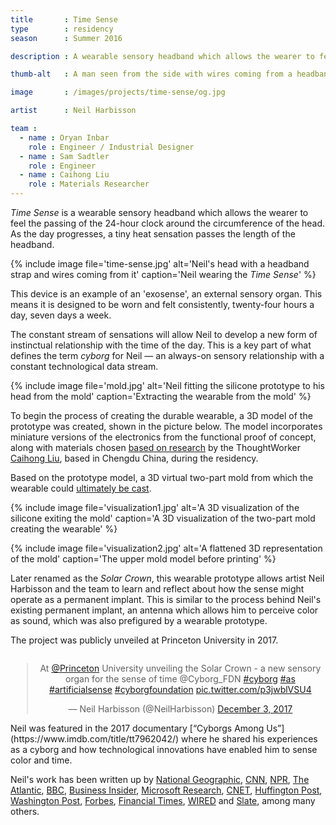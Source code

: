 ```yaml
---
title       : Time Sense
type        : residency
season      : Summer 2016

description : A wearable sensory headband which allows the wearer to feel the passing of the 24-hour clock around the circumference of the head.

thumb-alt   : A man seen from the side with wires coming from a headband he is wearing

image       : /images/projects/time-sense/og.jpg

artist      : Neil Harbisson

team :
  - name : Oryan Inbar
    role : Engineer / Industrial Designer
  - name : Sam Sadtler
    role : Engineer
  - name : Caihong Liu
    role : Materials Researcher
---
```


*Time Sense* is a wearable sensory headband which allows the wearer to feel the passing of the 24-hour clock around the circumference of the head. As the day progresses, a tiny heat sensation passes the length of the headband.

{% include image file='time-sense.jpg'
   alt='Neil\'s head with a headband strap and wires coming from it'
   caption='Neil wearing the *Time Sense*' %}

This device is an example of an 'exosense', an external sensory organ. This means it is designed to be worn and felt consistently, twenty-four hours a day, seven days a week.

The constant stream of sensations will allow Neil to develop a new form of instinctual relationship with the time of the day. This is a key part of what defines the term _cyborg_ for Neil &mdash; an always-on sensory relationship with a constant technological data stream.

{% include image file='mold.jpg'
   alt='Neil fitting the silicone prototype to his head from the mold'
   caption='Extracting the wearable from the mold' %}

To begin the process of creating the durable wearable, a 3D model of the prototype was created, shown in the picture below. The model incorporates miniature versions of the electronics from the functional proof of concept, along with materials chosen [based on research](/blog/cyborg-senses-weaving-materials/) by the ThoughtWorker [Caihong Liu](/bio/caihong-liu/), based in Chengdu China, during the residency.

Based on the prototype model, a 3D virtual two-part mold from which the wearable could [ultimately be cast](/blog/industrial-design-time-sense-prototype/).

{% include image file='visualization1.jpg'
   alt='A 3D visualization of the silicone exiting the mold'
   caption='A 3D visualization of the two-part mold creating the wearable' %}

{% include image file='visualization2.jpg'
   alt='A flattened 3D representation of the mold'
   caption='The upper mold model before printing' %}

Later renamed as the *Solar Crown*, this wearable prototype allows artist Neil Harbisson and the team to learn and reflect about how the sense might operate as a permanent implant. This is similar to the process behind Neil's existing permanent implant, an antenna which allows him to perceive color as sound, which was also prefigured by a wearable prototype.

The project was publicly unveiled at Princeton University in 2017.

<div style="width: 100%; text-align: center;">
<div style="width: 500px; display: inline-block;">
<blockquote class="twitter-tweet"><p lang="en" dir="ltr">At <a href="https://twitter.com/Princeton?ref_src=twsrc%5Etfw">@Princeton</a> University unveiling the Solar Crown - a new sensory organ for the sense of time @Cyborg_FDN <a href="https://twitter.com/hashtag/cyborg?src=hash&amp;ref_src=twsrc%5Etfw">#cyborg</a> <a href="https://twitter.com/hashtag/as?src=hash&amp;ref_src=twsrc%5Etfw">#as</a> <a href="https://twitter.com/hashtag/artificialsense?src=hash&amp;ref_src=twsrc%5Etfw">#artificialsense</a> <a href="https://twitter.com/hashtag/cyborgfoundation?src=hash&amp;ref_src=twsrc%5Etfw">#cyborgfoundation</a> <a href="https://t.co/p3jwblVSU4">pic.twitter.com/p3jwblVSU4</a></p>&mdash; Neil Harbisson (@NeilHarbisson) <a href="https://twitter.com/NeilHarbisson/status/937326730863349760?ref_src=twsrc%5Etfw">December 3, 2017</a></blockquote> <script async src="https://platform.twitter.com/widgets.js" charset="utf-8"></script>
</div>
</div>
Neil was featured in the 2017 documentary [“Cyborgs Among Us”](https://www.imdb.com/title/tt7962042/) where he shared his experiences as a cyborg and how technological innovations have enabled him to sense color and time.

Neil's work has been written up by [National Geographic](https://www.nationalgeographic.com/news/2017/04/worlds-first-cyborg-human-evolution-science/), [CNN](https://www.cnn.com/2014/09/02/tech/innovation/cyborg-neil-harbisson-implant-antenna/index.html), [NPR](https://www.npr.org/2014/03/07/283441986/what-s-it-like-to-hear-color), [The Atlantic](https://www.theatlantic.com/video/index/399566/the-man-who-hears-color/), [BBC](https://www.bbc.com/news/av/technology-29992577/neil-harbisson-the-man-who-hears-colour), [Business Insider](https://www.businessinsider.com/neil-harbisson-cyborg-2014-8), [Microsoft Research](https://www.microsoft.com/en-us/research/project/neil-harbisson-living-cyborg/), [CNET](https://www.cnet.com/news/cyborg-interview-hear-colors-with-antenna-in-your-skull/), [Huffington Post](https://www.huffpost.com/entry/cyborg-neil-harbisson-interview_n_2745307), [Washington Post](https://www.washingtonpost.com/blogs/post-live/wp/2016/04/12/meet-cyborg-artist-neil-harbisson/), [Forbes](https://www.forbes.com/sites/charlestowersclark/2018/10/01/cyborgs-are-here-and-youd-better-get-used-to-it/), [Financial Times](https://www.ft.com/content/50efc98a-e66a-11e1-ac5f-00144feab49a), [WIRED](https://www.wired.com/2014/03/cyborg-neil-harbisson-teaches-musicians-play-color-sheet-music/) and [Slate](https://slate.com/technology/2013/02/neil-harbisson-q-a-with-the-eyeborg-on-cyborg-rights.html), among many others.